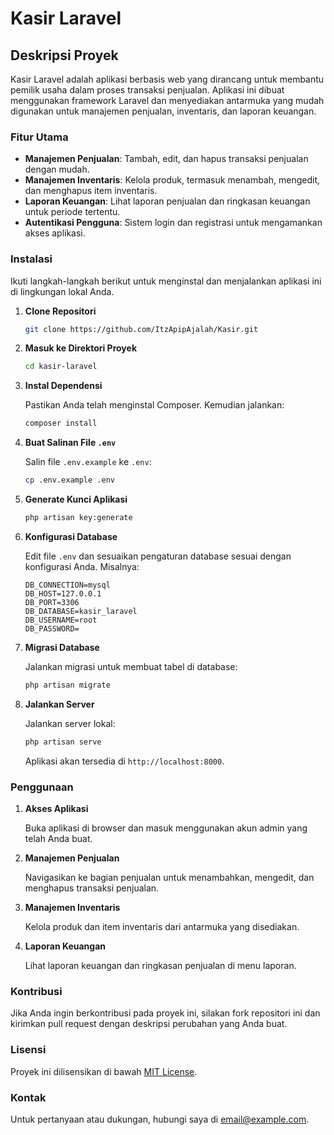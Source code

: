# Kasir Laravel

## Deskripsi Proyek

Kasir Laravel adalah aplikasi berbasis web yang dirancang untuk membantu pemilik usaha dalam proses transaksi penjualan. Aplikasi ini dibuat menggunakan framework Laravel dan menyediakan antarmuka yang mudah digunakan untuk manajemen penjualan, inventaris, dan laporan keuangan.

### Fitur Utama

- **Manajemen Penjualan**: Tambah, edit, dan hapus transaksi penjualan dengan mudah.
- **Manajemen Inventaris**: Kelola produk, termasuk menambah, mengedit, dan menghapus item inventaris.
- **Laporan Keuangan**: Lihat laporan penjualan dan ringkasan keuangan untuk periode tertentu.
- **Autentikasi Pengguna**: Sistem login dan registrasi untuk mengamankan akses aplikasi.

### Instalasi

Ikuti langkah-langkah berikut untuk menginstal dan menjalankan aplikasi ini di lingkungan lokal Anda.

1. **Clone Repositori**

    ```bash
    git clone https://github.com/ItzApipAjalah/Kasir.git
    ```

2. **Masuk ke Direktori Proyek**

    ```bash
    cd kasir-laravel
    ```

3. **Instal Dependensi**

    Pastikan Anda telah menginstal Composer. Kemudian jalankan:

    ```bash
    composer install
    ```

4. **Buat Salinan File `.env`**

    Salin file `.env.example` ke `.env`:

    ```bash
    cp .env.example .env
    ```

5. **Generate Kunci Aplikasi**

    ```bash
    php artisan key:generate
    ```

6. **Konfigurasi Database**

    Edit file `.env` dan sesuaikan pengaturan database sesuai dengan konfigurasi Anda. Misalnya:

    ```env
    DB_CONNECTION=mysql
    DB_HOST=127.0.0.1
    DB_PORT=3306
    DB_DATABASE=kasir_laravel
    DB_USERNAME=root
    DB_PASSWORD=
    ```

7. **Migrasi Database**

    Jalankan migrasi untuk membuat tabel di database:

    ```bash
    php artisan migrate
    ```

8. **Jalankan Server**

    Jalankan server lokal:

    ```bash
    php artisan serve
    ```

    Aplikasi akan tersedia di `http://localhost:8000`.

### Penggunaan

1. **Akses Aplikasi**

    Buka aplikasi di browser dan masuk menggunakan akun admin yang telah Anda buat.

2. **Manajemen Penjualan**

    Navigasikan ke bagian penjualan untuk menambahkan, mengedit, dan menghapus transaksi penjualan.

3. **Manajemen Inventaris**

    Kelola produk dan item inventaris dari antarmuka yang disediakan.

4. **Laporan Keuangan**

    Lihat laporan keuangan dan ringkasan penjualan di menu laporan.

### Kontribusi

Jika Anda ingin berkontribusi pada proyek ini, silakan fork repositori ini dan kirimkan pull request dengan deskripsi perubahan yang Anda buat.

### Lisensi

Proyek ini dilisensikan di bawah [MIT License](LICENSE).

### Kontak

Untuk pertanyaan atau dukungan, hubungi saya di [email@example.com](mailto:email@example.com).

